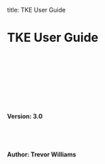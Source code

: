 title: TKE User Guide

# TKE User Guide

<br><br><br><br><br><br><br>

#### Version: 3.0

<br><br>

#### Author: Trevor Williams